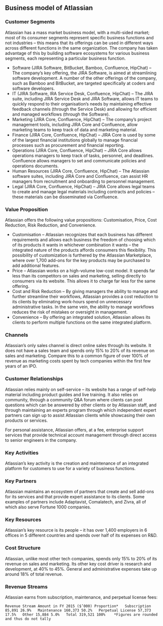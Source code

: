 Business model of Atlassian
---------------------------

 ### Customer Segments

 Atlassian has a mass market business model, with a multi-sided market; most of its consumer segments represent specific business functions and not industries – this means that its offerings can be used in different ways across different functions in the same organization. The company has taken advantage of this by building software ecosystems for various business segments, each representing a particular business function.

  * Software (JIRA Software, BitBucket, Bamboo, Confluence, HipChat) – The company’s key offering, the JIRA Software, is aimed at streamlining software development. A number of the other offerings of the company, such as Bamboo and BitBucket, are targeted specifically at coders and software developers.
 * IT (JIRA Software, IRA Service Desk, Confluence, HipChat) – The JIRA suite, including JIRA Service Desk and JIRA Software, allows IT teams to quickly respond to their organisation’s needs by maintaining effective feedback channels (through the Service Desk) and allowing for efficient and managed workflows (through the Software).
 * Marketing (JIRA Core, Confluence, HipChat) – The company’s project management tools, including JIRA Core and Confluence, allow marketing teams to keep track of data and marketing material.
 * Finance (JIRA Core, Confluence, HipChat) – JIRA Core is used by some of the largest financial institutions globally to manage financial processes such as procurement and financial reporting.
 * Operations (JIRA Core, Confluence, HipChat) – JIRA Core allows operations managers to keep track of tasks, personnel, and deadlines. Confluence allows managers to set and communicate policies and operations documents.
 * Human Resources (JIRA Core, Confluence, HipChat) – The Atlassian software suites, including JIRA Core and Confluence, can assist HR managers from recruitment and onboarding to personnel management.
 * Legal (JIRA Core, Confluence, HipChat) – JIRA Core allows legal teams to create and manage legal materials including contracts and policies – these materials can be disseminated via Confluence.
  ### Value Proposition

 Atlassian offers the following value propositions: Customisation, Price, Cost Reduction, Risk Reduction, and Convenience.

  * Customisation – Atlassian recognizes that each business has different requirements and allows each business the freedom of choosing which of its products it wants in whichever combination it wants – the integrated nature of the products affords consumers this flexibility. This possibility of customization is furthered by the Atlassian Marketplace, where over 1,700 add-ons for the key products may be purchased to add additional features.
 * Price – Atlassian works on a high-volume low-cost model. It spends far less than its competitors on sales and marketing, selling directly to consumers via its website. This allows it to charge far less for the same offering.
 * Cost and Risk Reduction – By giving managers the ability to manage and further streamline their workflows, Atlassian provides a cost reduction to its clients by eliminating work-hours spend on unnecessary administrative tasks. In the same vein, the ability to manage workflows reduces the risk of mistakes or oversight in management.
 * Convenience – By offering an integrated solution, Atlassian allows its clients to perform multiple functions on the same integrated platform.
  ### Channels

 Atlassian’s only sales channel is direct online sales through its website. It does not have a sales team and spends only 15% to 20% of its revenue on sales and marketing. Compare this to a common figure of over 100% of revenue as marketing costs spent by tech companies within the first few years of an IPO.

 ### Customer Relationships

 Atlassian relies mainly on self-service – its website has a range of self-help material including product guides and live training. It also relies on community, through a community Q&A forum where clients can post questions which can be answered by other clients or by Atlassian staff, and through maintaining an experts program through which independent expert partners can sign up to assist Atlassian clients while showcasing their own products or services.

 For personal assistance, Atlassian offers, at a fee, enterprise support services that provide technical account management through direct access to senior engineers in the company.

 ### Key Activities

 Atlassian’s key activity is the creation and maintenance of an integrated platform for customers to use for a variety of business functions.

 ### Key Partners

 Atlassian maintains an ecosystem of partners that create and sell add-ons for its services and that provide expert assistance to its clients. Some examples of partners include Adaptavist, Comalatech, and Zivra, all of which also serve Fortune 1000 companies.

 ### Key Resources

 Atlassian’s key resource is its people – it has over 1,400 employers in 6 offices in 5 different countries and spends over half of its expenses on R&D.

 ### Cost Structure

 Atlassian, unlike most other tech companies, spends only 15% to 20% of its revenue on sales and marketing. Its other key cost driver is research and development, at 40% to 45%. General and administrative expenses take up around 18% of total revenue.

 ### Revenue Streams

 Atlassian earns from subscription, maintenance, and perpetual license fees:

    Revenue Stream Amount in FY 2015 ($’000) Proportion*   Subscription 85,891 26.9%   Maintenance 160,373 50.2%   Perpetual License 57,373 17.5%   Other 15,884 5.0%   Total 319,521 100%    *Figures are rounded and thus do not tally